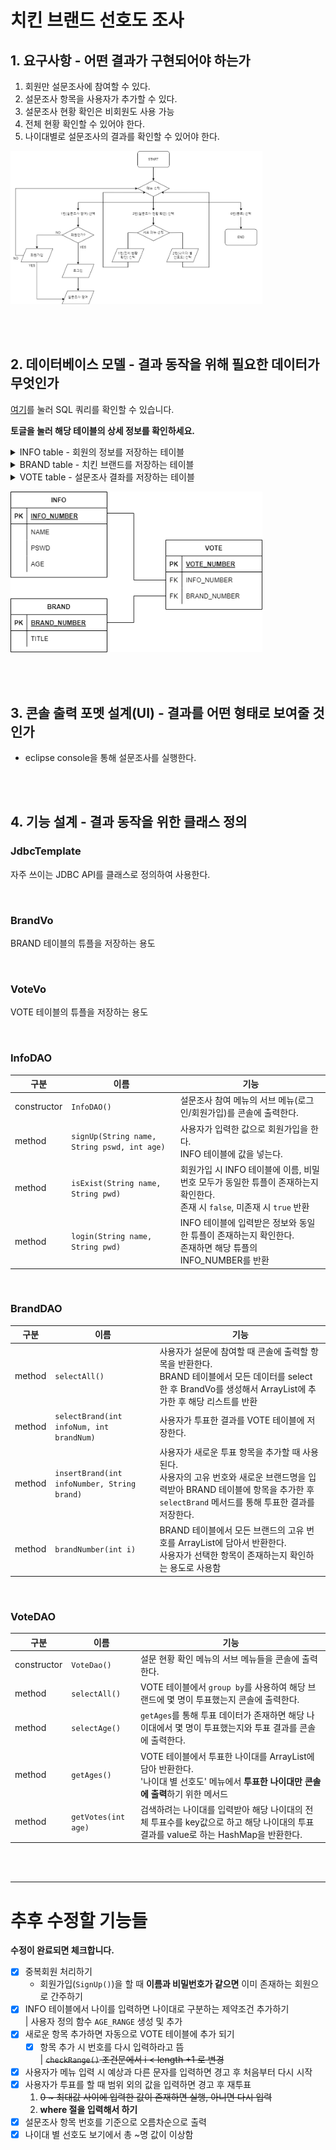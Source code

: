 # 치킨 브랜드 선호도 조사
## 1. 요구사항 - 어떤 결과가 구현되어야 하는가
1. 회원만 설문조사에 참여할 수 있다.
2. 설문조사 항목을 사용자가 추가할 수 있다.
3. 설문조사 현황 확인은 비회원도 사용 가능
4. 전체 현황 확인할 수 있어야 한다.
5. 나이대별로 설문조사의 결과를 확인할 수 있어야 한다.
<div style="width: 80%;">

![flow chart](/img/FlowChart.png)
</div>

<br/>
<br/>

## 2. 데이터베이스 모델 - 결과 동작을 위해 필요한 데이터가 무엇인가
[여기](/surveyapplication/sqlQuery)를 눌러 SQL 쿼리를 확인할 수 있습니다.

**토글을 눌러 해당 테이블의 상세 정보를 확인하세요.**
<details>
<summary>INFO table - 회원의 정보를 저장하는 테이블</summary>

- INFO_NUMBER : 회원의 고유 번호
- NAME : 회원 이름 저장
- PSWD : 회원 비밀번호 저장
- AGE : 회원 나이 저장
    - 사용자 지정 함수(`AGE_RANGE`)를 통해 나이를 입력하면 나이대가 저장된다.
</details>

<details>
<summary>BRAND table - 치킨 브랜드를 저장하는 테이블</summary>

- BRAND_NUMBER : 브랜드의 고유 번호
- TITLE : 브랜드명
</details>

<details>
<summary>VOTE table - 설문조사 결좌를 저장하는 테이블</summary>

- VOTE_NUMBER : 투표 결과의 고유 번호
- INFO_NUMBER : 투표한 회원의 고유 번호를 참조
- BRAND_NUMBER : 투표한 브랜드의 고유 번호를 참조
</details>
<div style="width: 80%;">

![ER 다이어그램](/img/ClassDiagram.png)
</div>

<br/>
<br/>

## 3. 콘솔 출력 포멧 설계(UI) - 결과를 어떤 형태로 보여줄 것인가
- eclipse console을 통해 설문조사를 실행한다.

<br/>
<br/>

## 4. 기능 설계 - 결과 동작을 위한 클래스 정의
### JdbcTemplate
자주 쓰이는 JDBC API를 클래스로 정의하여 사용한다.

<br/>

### BrandVo
BRAND 테이블의 튜플을 저장하는 용도

<br/>

### VoteVo
VOTE 테이블의 튜플을 저장하는 용도

<br/>

### InfoDAO
|구분|이름|기능|
|---|---|---|
|constructor|`InfoDAO()`|설문조사 참여 메뉴의 서브 메뉴(로그인/회원가입)를 콘솔에 출력한다.|
|method|`signUp(String name, String pswd, int age)`|사용자가 입력한 값으로 회원가입을 한다.<br/>INFO 테이블에 값을 넣는다.|
|method|`isExist(String name, String pwd)`|회원가입 시 INFO 테이블에 이름, 비밀번호 모두가 동일한 튜플이 존재하는지 확인한다.<br/>존재 시 `false`, 미존재 시 `true` 반환|
|method|`login(String name, String pwd)`|INFO 테이블에 입력받은 정보와 동일한 튜플이 존재하는지 확인한다.<br/>존재하면 해당 튜플의 INFO_NUMBER를 반환|

<br/>

### BrandDAO
|구분|이름|기능|
|---|---|---|
|method|`selectAll()`|사용자가 설문에 참여할 때 콘솔에 출력할 항목을 반환한다.<br/>BRAND 테이블에서 모든 데이터를 select 한 후 BrandVo를 생성해서 ArrayList에 추가한 후 해당 리스트를 반환<br/>|
|method|`selectBrand(int infoNum, int brandNum)`|사용자가 투표한 결과를 VOTE 테이블에 저장한다.|
|method|`insertBrand(int infoNumber, String brand)`|사용자가 새로운 투표 항목을 추가할 때 사용된다. <br/>사용자의 고유 번호와 새로운 브랜드명을 입력받아 BRAND 테이블에 항목을 추가한 후 `selectBrand` 메서드를 통해 투표한 결과를 저장한다.|
|method|`brandNumber(int i)`|BRAND 테이블에서 모든 브랜드의 고유 번호를 ArrayList에 담아서 반환한다.<br/>사용자가 선택한 항목이 존재하는지 확인하는 용도로 사용함|

<br/>

### VoteDAO
|구분|이름|기능|
|---|---|---|
|constructor|`VoteDao()`|설문 현황 확인 메뉴의 서브 메뉴들을 콘솔에 출력한다.|
|method|`selectAll()`|VOTE 테이블에서 `group by`를 사용하여 해당 브랜드에 몇 명이 투표했는지 콘솔에 출력한다.|
|method|`selectAge()`|`getAges`를 통해 투표 데이터가 존재하면 해당 나이대에서 몇 명이 투표했는지와 투표 결과를 콘솔에 출력한다.|
|method|`getAges()`|VOTE 테이블에서 투표한 나이대를 ArrayList에 담아 반환한다.<br/>'나이대 별 선호도' 메뉴에서 **투표한 나이대만 콘솔에 출력**하기 위한 메서드|
|method|`getVotes(int age)`|검색하려는 나이대를 입력받아 해당 나이대의 전체 투표수를 key값으로 하고 해당 나이대의 투표 결과를 value로 하는 HashMap을 반환한다.|

<br/>
<br/>
<hr>

# 추후 수정할 기능들
**수정이 완료되면 체크합니다.**
- [x] 중복회원 처리하기
    - 회원가입(`SignUp()`)을 할 때 **이름과 비밀번호가 같으면** 이미 존재하는 회원으로 간주하기
- [x] INFO 테이블에서 나이를 입력하면 나이대로 구분하는 제약조건 추가하기  
    | 사용자 정의 함수 `AGE_RANGE` 생성 및 추가
- [x] 새로운 항목 추가하면 자동으로 VOTE 테이블에 추가 되기
    - [x] 항목 추가 시 번호를 다시 입력하라고 뜸  
        | ~~`checkRange()` 조건문에서 i < length +1 로 변경~~
- [x] 사용자가 메뉴 입력 시 예상과 다른 문자를 입력하면 경고 후 처음부터 다시 시작
- [x] 사용자가 투표를 할 때 범위 외의 값을 입력하면 경고 후 재투표
    1. ~~0 ~ 최대값 사이에 입력한 값이 존재하면 실행, 아니면 다시 입력~~
    2. **where 절을 입력해서 하기**
- [x] 설문조사 항목 번호를 기준으로 오름차순으로 출력
- [x] 나이대 별 선호도 보기에서 총 ~명 값이 이상함
